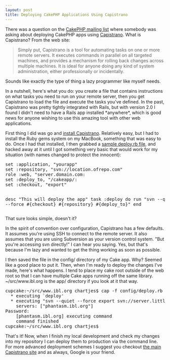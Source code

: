 ```yaml
--- 
layout: post
title: Deploying CakePHP Applications Using Capistrano
---
```

<p>There was a question on the <a href="http://groups.google.com/group/cake-php/">CakePHP mailing list</a> where somebody was asking about deploying CakePHP apps using <a href="http://www.capify.org/">Capistrano</a>.  What is Capistrano?  From the web site:
<blockquote>
Simply put, Capistrano is a tool for automating tasks on one or more remote servers. It executes commands in parallel on all targeted machines, and provides a mechanism for rolling back changes across multiple machines. It is ideal for anyone doing any kind of system administration, either professionally or incidentally.
</blockquote>
Sounds like exactly the type of thing a lazy programmer like myself needs.
</p>
<p>
In a nutshell, here's what you do:  you create a file that contains instructions on what tasks you need to run on your remote server, then you get Capistrano to load the file and execute the tasks you've defined.  In the past, Capistrano was pretty tightly integrated with Rails, but with version 2.0 I found I didn't need to have a Rails app installed *anywhere*, which is good news for anyone wishing to use this amazing tool with other web applications.
</p>
First thing I did was go and <a href="http://www.capify.org/install">install Capistrano</a>.  Relatively easy, but I had to install the Ruby gems system on my MacBook, something that was easy to do.  Once I had that installed, I then grabbed a <a href="http://simplisticcomplexity.com/assets/2006/9/21/deploy.rb">sample deploy.rb file</a>, and hacked away at it until I got  something very basic that would work for my situation (with names changed to protect the innocent):
<pre>
set :application, "yourapp"
set :repository, "svn://location.ofrepo.com"
role :web, "server.domain.com:
set :deploy_to, "/cakeapp/:
set :checkout, "export"

desc "This will deploy the app"
task :deploy do
     run "svn --quiet --force #{checkout} #{repository} #{deploy_to}"
end
</pre>
That sure looks simple, doesn't it?

In the spirit of convention over configuration, Capistrano has a few defaults.  It assumes you're using SSH to connect to the remote server.  It also assumes that you are using Subversion as your version control system.  "But you're accessing svn directly!" I can hear you saying.  Yes, but that's because I'm lazy and wanted to get the thing working as soon as possible.
<p>
I then saved the file in the config/ directory of my Cake app.  Why?  Seemed like a good place to put it.  Then, when I'm ready to deploy the changes I've made, here's what happens.  I tend to place my cake root outside of the web root so that I can have multiple Cake apps running off the same library.  ~/src/www.ibl.org is the app/ directory if you look at it that way.
<pre>
cupcake:~/src/www.ibl.org chartjes$ cap -f config/deploy.rb deploy
  * executing `deploy'
  * executing "svn --quiet --force export svn://server.littlehart.net/www.ibl.org/trunk /home/wwwroot/www.ibl.org/public/app/"
    servers: ["phantasm.ibl.org"]
Password: 
    [phantasm.ibl.org] executing command
    command finished
cupcake:~/src/www.ibl.org chartjes$ 
</pre>
That's it!  Now, when I finish my local development and check my changes into my repository I can deploy them to production via the command line.  For more advanced deployment schemes I suggest you checkout <a href="http://www.capify.org/">the main Capistrano site</a> and as always, Google is your friend.
</p>
